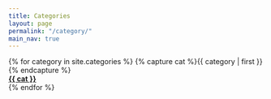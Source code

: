 ```yaml
---
title: Categories
layout: page
permalink: "/category/"
main_nav: true
---
```

<div class="container">
  <div class="row justify-content-md-center">
  {% for category in site.categories %}
    {% capture cat %}{{ category | first }}{% endcapture %}
    <div class="col-md-3 col-lg-3 col-sm-6 category-div">
      <div>
        <strong>
          <a href="{{ site.baseurl }}/category/{{ cat | downcase }}">{{ cat }}</a>
        </strong>
      </div>
    </div>
    <!-- {% if forloop.last == false %}<hr>{% endif %} -->
  {% endfor %}
  </div>
</div>
<br>
